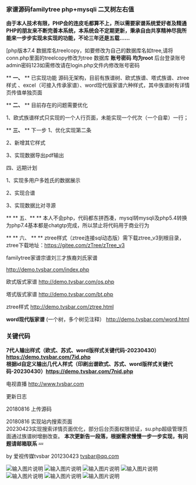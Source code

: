 ### 家谱源码familytree php+mysqli 二叉树左右值 

 **由于本人技术有限，PHP会的连皮毛都算不上，所以需要家谱系统爱好者及精通PHP的朋友来不断完善本系统，本系统会不定期更新，秉承自由共享精神尽我所能来一步步实现未实现的功能，不论三年还是五载……** </br>

[php版本7.4 数据库名treelcopy，如要修改为自己的数据库名如tree,请将conn.php里面的treelcopy修改为tree 数据库 **账号密码 均为root** 后台登录账号admin密码123如需修改请在login.php文件内修改账号密码</br>

  **  **一、** ** 已实现功能 源码无架构，目前有族谱树、欧式族谱、塔式族谱、ztree样式 、excel（可接入传承家谱）、word现代版家谱六种样式，其中族谱树有详情页传值单独页面</br>

  **  **二、** ** 目前存在的问题需要优化 </br>

1、欧式族谱样式只实现的一个人行页面，未能实现一个代次（一个自辈）一行；</br> 

  **  **三、** ** 下一步 
1、优化实现第二条 

2、新增其它样式

3、实现数据导出pdf输出 

四、远期计划 

1、实现多用户多姓氏的数据展示 

2、实现合谱

3、实现数据比对寻源</br>

  ** **  五、** ** 
本人不会php，代码都东拼西凑，mysql转mysqli及php5.4转换为php7.4基本都是chatgtp完成，所以禁止将代码用于商业行为</br>

 ** ** 六、 ** **  ztree样式（ztree连接sql动态版）需下载ztree_v3到根目录，ztree下载地址：https://gitee.com/zTree/zTree_v3</br>

familytree家谱宗谱刘三才族裔刘氏家谱</br>

http://demo.tvsbar.com/index.php</br>

欧式版式家谱 http://demo.tvsbar.com/os.php </br>

塔式版式家谱 http://demo.tvsbar.com/bt.php </br>

ztree样式  http://demo.tvsbar.com/ztree.html </br>

 **word现代版家谱** (一个树，多个树见注释）  http://demo.tvsbar.com/word.html</br>
### 关键代码

**7代人输出样式（欧式、苏式、word版样式关键代码-20230430）https://demo.tvsbar.com/7id.php**  </br>
 **根据id自定义输出几代人样式（印刷出谱欧式、苏式、word版样式关键代码-20230430）https://demo.tvsbar.com/7nid.php**  </br>

电视直播 http://www.tvsbar.com</br>

更新日志</br>

20180816 上传源码</br>

20180816 实现站内搜索页面</br>
20230423实现搜索详情页面优化，部分后台页面权限验证，su.php超级管理页面通过族谱树增删改查。 **本次更新告一段落，根据需求慢慢一步一步实现，有问题请邮箱联系**  :zzz: 

by 爱视传媒tvsbar 201230423 tvsbar@qq.com</br>

![输入图片说明](https://images.gitee.com/uploads/images/2020/0319/142833_ef090f88_1349966.png "QQ截图20200319142722.png") 
![输入图片说明](https://images.gitee.com/uploads/images/2020/0319/142947_0a2d4a47_1349966.png "QQ截图20200319142528.png")
![输入图片说明](https://images.gitee.com/uploads/images/2020/0319/143023_082a9836_1349966.png "QQ截图20200319142627.png")
![输入图片说明](https://images.gitee.com/uploads/images/2020/0319/143012_37502031_1349966.png "QQ截图20200319142346.png")
![输入图片说明](https://images.gitee.com/uploads/images/2020/0319/143053_6fe3090b_1349966.png "QQ截图20200319142257.png")
![输入图片说明](https://images.gitee.com/uploads/images/2020/0319/143134_9cfd2c87_1349966.png "QQ截图20200319142237.png")
![输入图片说明](https://images.gitee.com/uploads/images/2020/0319/143123_4681e884_1349966.png "QQ截图20200319142133.png")